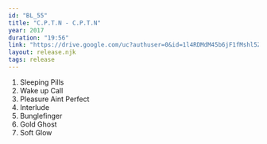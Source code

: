 ```yaml
---
id: "BL_55"
title: "C​.​P​.​T​.​N - C​.​P​.​T​.​N"
year: 2017
duration: "19:56"
link: "https://drive.google.com/uc?authuser=0&id=1l4RDMdM45b6jF1fMshl5ZLPGiQR3uqRb&export=download"
layout: release.njk
tags: release
---
```


01. Sleeping Pills
02. Wake up Call
03. Pleasure Aint Perfect
04. Interlude
05. Bunglefinger
06. Gold Ghost
07. Soft Glow